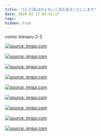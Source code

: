 ```yaml
---
title: "[2.2]私はおとなしく消え去ることにします"
date: 2020-02-17 03:42:17
tags:
hidden: true
---
```

comic-kiesaru-2-2

<a href="https://imgur.com/aS7Cx99"><img src="https://i.imgur.com/aS7Cx99.jpg" title="source: imgur.com" /></a><br><br>
<a href="https://imgur.com/nRevIjF"><img src="https://i.imgur.com/nRevIjF.jpg" title="source: imgur.com" /></a><br><br>
<a href="https://imgur.com/B0opaIp"><img src="https://i.imgur.com/B0opaIp.jpg" title="source: imgur.com" /></a><br><br>
<a href="https://imgur.com/HQyRAqY"><img src="https://i.imgur.com/HQyRAqY.jpg" title="source: imgur.com" /></a><br><br>
<a href="https://imgur.com/3Dc6tC6"><img src="https://i.imgur.com/3Dc6tC6.jpg" title="source: imgur.com" /></a><br><br>
<a href="https://imgur.com/jxkgwzc"><img src="https://i.imgur.com/jxkgwzc.jpg" title="source: imgur.com" /></a><br><br>
<a href="https://imgur.com/0JVj2NT"><img src="https://i.imgur.com/0JVj2NT.jpg" title="source: imgur.com" /></a><br><br>
<a href="https://imgur.com/ccLXu1L"><img src="https://i.imgur.com/ccLXu1L.jpg" title="source: imgur.com" /></a><br><br>
<a href="https://imgur.com/oxNDZjQ"><img src="https://i.imgur.com/oxNDZjQ.jpg" title="source: imgur.com" /></a><br><br>
